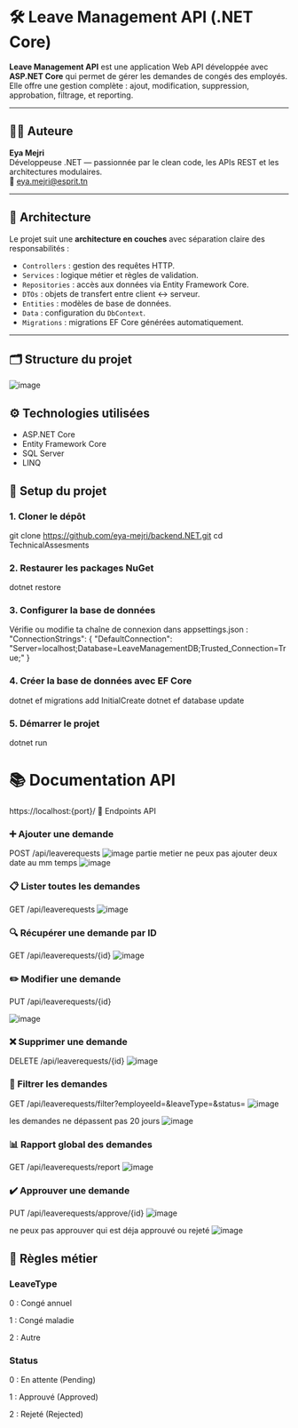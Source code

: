 # 🛠️ Leave Management API (.NET Core)

**Leave Management API** est une application Web API développée avec **ASP.NET Core** qui permet de gérer les demandes de congés des employés. Elle offre une gestion complète : ajout, modification, suppression, approbation, filtrage, et reporting.

---

## 👩‍💻 Auteure

**Eya Mejri**  
Développeuse .NET — passionnée par le clean code, les APIs REST et les architectures modulaires.  
📧 [eya.mejri@esprit.tn](mailto:mejri.eya97@gmail.com)

---

## 🧱 Architecture 

Le projet suit une **architecture en couches** avec séparation claire des responsabilités :

- `Controllers` : gestion des requêtes HTTP.
- `Services` : logique métier et règles de validation.
- `Repositories` : accès aux données via Entity Framework Core.
- `DTOs` : objets de transfert entre client ↔ serveur.
- `Entities` : modèles de base de données.
- `Data` : configuration du `DbContext`.
- `Migrations` : migrations EF Core générées automatiquement.

---

## 🗂️ Structure du projet


![image](https://github.com/user-attachments/assets/11c1e0b4-7297-479e-a7aa-496571171354)



 ## ⚙️ Technologies utilisées

- ASP.NET Core
- Entity Framework Core
- SQL Server
- LINQ 


## 🚀 Setup du projet

### 1. Cloner le dépôt


git clone https://github.com/eya-mejri/backend.NET.git
cd TechnicalAssesments



### 2. Restaurer les packages NuGet
dotnet restore


### 3. Configurer la base de données
Vérifie ou modifie ta chaîne de connexion dans appsettings.json :
"ConnectionStrings": {
  "DefaultConnection": "Server=localhost;Database=LeaveManagementDB;Trusted_Connection=True;"
}


### 4. Créer la base de données avec EF Core
dotnet ef migrations add InitialCreate
dotnet ef database update



###  5. Démarrer le projet
dotnet run


# 📚 Documentation API
https://localhost:{port}/
🔌 Endpoints API


### ➕ Ajouter une demande
POST /api/leaverequests
![image](https://github.com/user-attachments/assets/3591af2c-55f3-47d7-8f1b-f77ceb5f5187)
partie metier ne peux pas ajouter deux date au mm temps
![image](https://github.com/user-attachments/assets/09bba086-a220-4fed-ac97-90dbc276e0a7)


### 📋 Lister toutes les demandes
GET /api/leaverequests
![image](https://github.com/user-attachments/assets/4a6c2263-5f7e-459d-aedb-7f9d00d97864)


### 🔍 Récupérer une demande par ID
GET /api/leaverequests/{id}
![image](https://github.com/user-attachments/assets/b1784aa7-9aec-4d85-9525-892cf8a68fa2)


### ✏️ Modifier une demande
PUT /api/leaverequests/{id}

![image](https://github.com/user-attachments/assets/4038bf41-02f3-4759-9684-ca89841651ff)

### ❌ Supprimer une demande
DELETE /api/leaverequests/{id}
![image](https://github.com/user-attachments/assets/594f5900-1466-4ce3-8f7c-65825bd5bb6c)


### 🔎 Filtrer les demandes
GET /api/leaverequests/filter?employeeId=&leaveType=&status=
![image](https://github.com/user-attachments/assets/f441d810-605b-436a-a98e-bcf830d5c640)

les demandes ne dépassent pas 20 jours 
![image](https://github.com/user-attachments/assets/0b7db076-8eb8-4022-b33e-f56c915642df)


### 📊 Rapport global des demandes
GET /api/leaverequests/report
![image](https://github.com/user-attachments/assets/b689d36d-ad0d-41b7-a527-81923a673235)


### ✔️ Approuver une demande
PUT /api/leaverequests/approve/{id}
![image](https://github.com/user-attachments/assets/3ebe0272-9e35-41fa-9a3a-134bd13ee514)

ne peux pas approuver qui est déja approuvé ou rejeté 
![image](https://github.com/user-attachments/assets/e0984719-33ee-4f9c-ba79-688f94b31eee)


## 📘 Règles métier
### LeaveType
0 : Congé annuel

1 : Congé maladie

2 : Autre

### Status
0 : En attente (Pending)

1 : Approuvé (Approved)

2 : Rejeté (Rejected)

